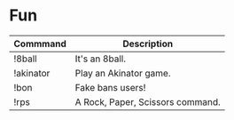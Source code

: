 # Fun

| Commmand  | Description                      |
|-----------|----------------------------------|
| !8ball    | It's an 8ball.                   |
| !akinator | Play an Akinator game.           |
| !bon      | Fake bans users!                 |
| !rps      | A Rock, Paper, Scissors command. |
